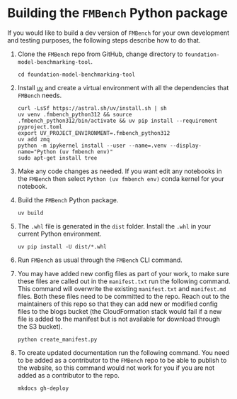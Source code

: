 # Building the `FMBench` Python package

If you would like to build a dev version of `FMBench` for your own development and testing purposes, the following steps describe how to do that.

1. Clone the `FMBench` repo from GitHub, change directory to `foundation-model-benchmarking-tool`.

    ```{.bashrc}
    cd foundation-model-benchmarking-tool
    ```

1. Install [`uv`](https://docs.astral.sh/uv/getting-started/) and create a virtual environment with all the dependencies that `FMBench` needs.
   
    ```{.bash}
    curl -LsSf https://astral.sh/uv/install.sh | sh
    uv venv .fmbench_python312 && source .fmbench_python312/bin/activate && uv pip install --requirement pyproject.toml
    export UV_PROJECT_ENVIRONMENT=.fmbench_python312
    uv add zmq
    python -m ipykernel install --user --name=.venv --display-name="Python (uv fmbench env)"
    sudo apt-get install tree
    ```

1. Make any code changes as needed. If you want edit any notebooks in the `FMBench` then select `Python (uv fmbench env)` conda kernel for your notebook.

1. Build the `FMBench` Python package.

    ```{.bash}
    uv build
    ```

1. The `.whl` file is generated in the `dist` folder. Install the `.whl` in your current Python environment.

    ```{.bash}
    uv pip install -U dist/*.whl
    ```

1. Run `FMBench` as usual through the `FMBench` CLI command.

1. You may have added new config files as part of your work, to make sure these files are called out in the `manifest.txt` run the following command. This command will overwrite the existing `manifest.txt` and `manifest.md` files. Both these files need to be committed to the repo. Reach out to the maintainers of this repo so that they can add new or modified config files to the blogs bucket (the CloudFormation stack would fail if a new file is added to the manifest but is not available for download through the S3 bucket).

    ```{.bash}
    python create_manifest.py
    ```

1. To create updated documentation run the following command. You need to be added as a contributor to the `FMBench` repo to be able to publish to the website, so this command would not work for you if you are not added as a contributor to the repo.

    ```{.bash}
    mkdocs gh-deploy
    ```


